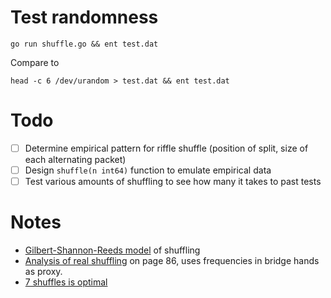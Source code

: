 # Test randomness

```
go run shuffle.go && ent test.dat
```

Compare to

```
head -c 6 /dev/urandom > test.dat && ent test.dat
```

# Todo

- [ ] Determine empirical pattern for riffle shuffle (position of split, size of each alternating packet)
- [ ] Design `shuffle(n int64)` function to emulate empirical data
- [ ] Test various amounts of shuffling to see how many it takes to past tests

# Notes

- [Gilbert-Shannon-Reeds model](https://en.wikipedia.org/wiki/Gilbert–Shannon–Reeds_model) of shuffling
- [Analysis of real shuffling](http://jdc.math.uwo.ca/M9140a-2014-summer/Diaconis-1988.pdf) on page 86, uses frequencies in bridge hands as proxy.
- [7 shuffles is optimal](http://projecteuclid.org/download/pdf_1/euclid.aoap/1177005705)
